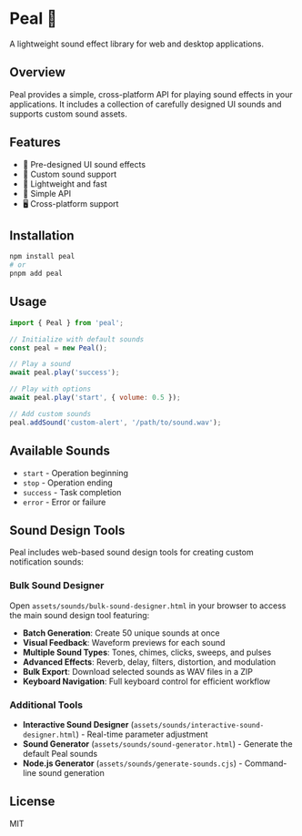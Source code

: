 # Peal 🔔

A lightweight sound effect library for web and desktop applications.

## Overview

Peal provides a simple, cross-platform API for playing sound effects in your applications. It includes a collection of carefully designed UI sounds and supports custom sound assets.

## Features

- 🎵 Pre-designed UI sound effects
- 🎨 Custom sound support
- 🚀 Lightweight and fast
- 🔧 Simple API
- 🖥️ Cross-platform support

## Installation

```bash
npm install peal
# or
pnpm add peal
```

## Usage

```javascript
import { Peal } from 'peal';

// Initialize with default sounds
const peal = new Peal();

// Play a sound
await peal.play('success');

// Play with options
await peal.play('start', { volume: 0.5 });

// Add custom sounds
peal.addSound('custom-alert', '/path/to/sound.wav');
```

## Available Sounds

- `start` - Operation beginning
- `stop` - Operation ending  
- `success` - Task completion
- `error` - Error or failure

## Sound Design Tools

Peal includes web-based sound design tools for creating custom notification sounds:

### Bulk Sound Designer
Open `assets/sounds/bulk-sound-designer.html` in your browser to access the main sound design tool featuring:
- **Batch Generation**: Create 50 unique sounds at once
- **Visual Feedback**: Waveform previews for each sound
- **Multiple Sound Types**: Tones, chimes, clicks, sweeps, and pulses
- **Advanced Effects**: Reverb, delay, filters, distortion, and modulation
- **Bulk Export**: Download selected sounds as WAV files in a ZIP
- **Keyboard Navigation**: Full keyboard control for efficient workflow

### Additional Tools
- **Interactive Sound Designer** (`assets/sounds/interactive-sound-designer.html`) - Real-time parameter adjustment
- **Sound Generator** (`assets/sounds/sound-generator.html`) - Generate the default Peal sounds
- **Node.js Generator** (`assets/sounds/generate-sounds.cjs`) - Command-line sound generation

## License

MIT
